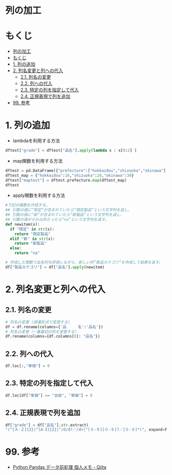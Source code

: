 # 列の加工
# もくじ
- [列の加工](#列の加工)
- [もくじ](#もくじ)
- [1. 列の追加](#1-列の追加)
- [2. 列名変更と列への代入](#2-列名変更と列への代入)
  - [2.1. 列名の変更](#21-列名の変更)
  - [2.2. 列への代入](#22-列への代入)
  - [2.3. 特定の列を指定して代入](#23-特定の列を指定して代入)
  - [2.4. 正規表現で列を追加](#24-正規表現で列を追加)
- [99. 参考](#99-参考)

# 1. 列の追加

- lambdaを利用する方法

```python
dftest["grade"] = dftest["品名"].apply(lambda x : x[0:2] )
```

- map関数を利用する方法

```python
dftest = pd.DataFrame({"prefecture":["hokkaidou","shizuoka","okinawa"],"city":["sapporo","shizuoka","naha"]})
dftest_map = {"hokkaidou":10,"shizuoka":20,"okinawa":30}
dftest["maptest"] = dftest.prefecture.map(dftest_map)
dftest
```

- apply関数を利用する方法

```python
#下記の関数を作成する。
## 引数の値に“限定”が含まれていたら“限定製品”という文字列を返し、
## 引数の値に“新”が含まれていたら“新製品”という文字列を返し、
## 引数の値がそれ以外だったら“na”という文字列を返す。
def newitem(x):
  if "限定" in str(x):
    return "限定製品"
  elif "新" in str(x):
    return "新製品"
  else:
    return "na"

# 作成した関数で品名列を評価しながら、新しい列“製品カテゴリ”を作成して結果を返す。
df["製品カテゴリ"] = df["品名"].apply(newitem)
```

# 2. 列名変更と列への代入

## 2.1. 列名の変更

```python
# 列名の変更 (辞書形式で変更する)
df = df.rename(columns={'品　　　名':'品名'})
# 列名の変更（一番最初の列を変更する）
df.rename(columns={df.columns[0]: "品名"})
```

## 2.2. 列への代入

```python
df.loc[:,"単価"] = 0
```

## 2.3. 特定の列を指定して代入

```python
df.loc[df["単価"] == "支給", "単価"] = 0
```

## 2.4. 正規表現で列を追加

```python
df["grade"] = df["品名"].str.extract(
"(^[Ａ-Ｚ]{2}|^[A-Z]{2}|^/d/d?／/d+|^[０-９][０-９]?／[０-９]*)", expand=False)
```

# 99. 参考

- [Python Pandas データ前処理 個人メモ - Qiita](https://qiita.com/jooji/items/89fc03018e31f3e89519)